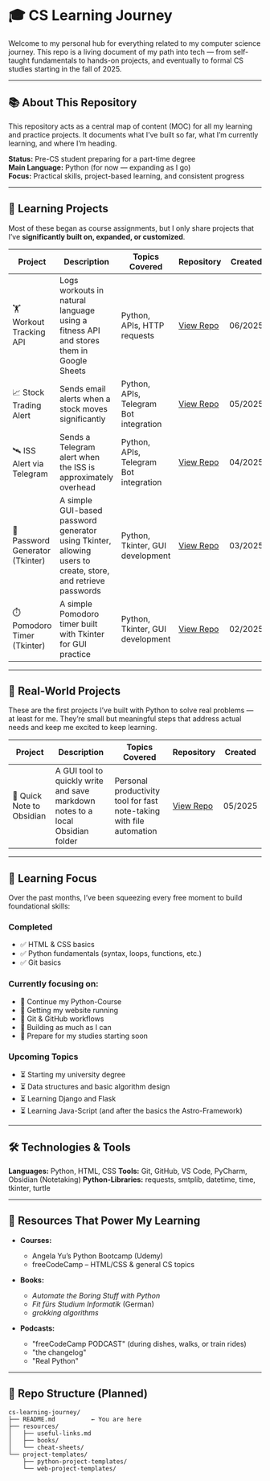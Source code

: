 # 🎓 CS Learning Journey

Welcome to my personal hub for everything related to my computer science journey. This repo is a living document of my path into tech — from self-taught fundamentals to hands-on projects, and eventually to formal CS studies starting in the fall of 2025.

---

## 📚 About This Repository

This repository acts as a central map of content (MOC) for all my learning and practice projects. It documents what I’ve built so far, what I’m currently learning, and where I’m heading.

**Status:** Pre-CS student preparing for a part-time degree  
**Main Language:** Python (for now — expanding as I go)  
**Focus:** Practical skills, project-based learning, and consistent progress

---
## 🚀 Learning Projects

Most of these began as course assignments, but I only share projects that I’ve **significantly built on, expanded, or customized**.

| Project | Description | Topics Covered | Repository | Created |   |
| ---------------- | --------------------------- | ------------------------- | ------------------ | ------- | - |
| 🏋️ Workout Tracking API        | Logs workouts in natural language using a fitness API and stores them in Google Sheets                                      | Python, APIs, HTTP requests            | [View Repo](https://github.com/SimonRost/practice-api-workout-tracking)    | 06/2025 |   |
| 📈 Stock Trading Alert      | Sends email alerts when a stock moves significantly               | Python, APIs, Telegram Bot integration | [View Repo](https://github.com/SimonRost/practice-api-stock-trading-alert)             | 05/2025 |   |
| 🛰️ ISS Alert via Telegram  | Sends a Telegram alert when the ISS is approximately overhead     | Python, APIs, Telegram Bot integration       | [View Repo](https://github.com/SimonRost/practice-api-iss-alert)          | 04/2025 |   |
| 🔐 Password Generator (Tkinter) | A simple GUI-based password generator using Tkinter, allowing users to create, store, and retrieve passwords | Python, Tkinter, GUI development             | [View Repo](https://github.com/SimonRost/practice-tkinter-password-gen)   | 03/2025 |                                         |
| ⏱️ Pomodoro Timer (Tkinter) | A simple Pomodoro timer built with Tkinter for GUI practice       | Python, Tkinter, GUI development             | [View Repo](https://github.com/SimonRost/practice-tkinter-pomodoro-timer) | 02/2025 |   |


---

## 🚀 Real-World Projects

These are the first projects I’ve built with Python to solve real problems — at least for me. They’re small but meaningful steps that address actual needs and keep me excited to keep learning.

| Project                   | Description                                                                    | Topics Covered                        | Repository                         | Created |
| ------------------------- | --------------------------- | --------------------- | ----------------------- | ------- |
| 📝 Quick Note to Obsidian | A GUI tool to quickly write and save markdown notes to a local Obsidian folder | Personal productivity tool for fast note-taking with file automation | [View Repo](https://github.com/SimonRost/quicknote-to-obsidian) | 05/2025 |



---

## 🧠 Learning Focus
Over the past months, I’ve been squeezing every free moment to build foundational skills:
### Completed
- ✅ HTML & CSS basics
- ✅ Python fundamentals (syntax, loops, functions, etc.)
- ✅ Git basics

### Currently focusing on:
- 🔄 Continue my Python-Course
- 🔄 Getting my website running
- 🔄 Git & GitHub workflows
- 🔄 Building as much as I can
- 🔄 Prepare for my studies starting soon

### Upcoming Topics
- ⏳ Starting my university degree
- ⏳ Data structures and basic algorithm design
- ⏳ Learning Django and Flask
- ⏳ Learning Java-Script (and after the basics the Astro-Framework)

---

## 🛠️ Technologies & Tools

**Languages:** Python, HTML, CSS
**Tools:** Git, GitHub, VS Code, PyCharm, Obsidian (Notetaking)
**Python-Libraries:** requests, smtplib, datetime, time, tkinter, turtle

---

## 📝 Resources That Power My Learning

- **Courses:**  
  - Angela Yu’s Python Bootcamp (Udemy)  
  - freeCodeCamp – HTML/CSS & general CS topics  

- **Books:**  
  - *Automate the Boring Stuff with Python*  
  - *Fit fürs Studium Informatik* (German)
  - *grokking algorithms*

- **Podcasts:**  
  - "freeCodeCamp PODCAST" (during dishes, walks, or train rides)
  - "the changelog"
  - "Real Python"


---

## 📎 Repo Structure (Planned)

```text
cs-learning-journey/
├── README.md          ← You are here
├── resources/
│   ├── useful-links.md
│   ├── books/
│   └── cheat-sheets/
└── project-templates/
    ├── python-project-templates/
    └── web-project-templates/
```
